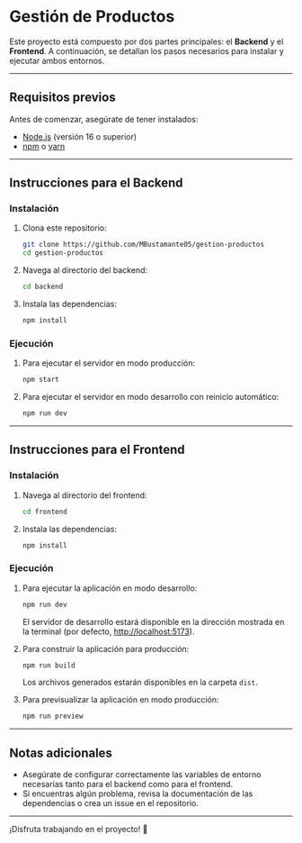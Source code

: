 # Gestión de Productos

Este proyecto está compuesto por dos partes principales: el **Backend** y el **Frontend**. A continuación, se detallan los pasos necesarios para instalar y ejecutar ambos entornos.

---

## Requisitos previos

Antes de comenzar, asegúrate de tener instalados:

- [Node.js](https://nodejs.org/) (versión 16 o superior)
- [npm](https://www.npmjs.com/) o [yarn](https://yarnpkg.com/)

---

## Instrucciones para el Backend

### Instalación
1. Clona este repositorio:
   ```bash
   git clone https://github.com/MBustamante05/gestion-productos
   cd gestion-productos
   ```
2. Navega al directorio del backend:
   ```bash
   cd backend
   ```
3. Instala las dependencias:
   ```bash
   npm install
   ```

### Ejecución
1. Para ejecutar el servidor en modo producción:
   ```bash
   npm start
   ```
2. Para ejecutar el servidor en modo desarrollo con reinicio automático:
   ```bash
   npm run dev
   ```

---

## Instrucciones para el Frontend

### Instalación
1. Navega al directorio del frontend:
   ```bash
   cd frontend
   ```
2. Instala las dependencias:
   ```bash
   npm install
   ```

### Ejecución
1. Para ejecutar la aplicación en modo desarrollo:
   ```bash
   npm run dev
   ```
   El servidor de desarrollo estará disponible en la dirección mostrada en la terminal (por defecto, [http://localhost:5173](http://localhost:5173)).

2. Para construir la aplicación para producción:
   ```bash
   npm run build
   ```
   Los archivos generados estarán disponibles en la carpeta `dist`.

3. Para previsualizar la aplicación en modo producción:
   ```bash
   npm run preview
   ```

---

## Notas adicionales

- Asegúrate de configurar correctamente las variables de entorno necesarias tanto para el backend como para el frontend.
- Si encuentras algún problema, revisa la documentación de las dependencias o crea un issue en el repositorio.

---

¡Disfruta trabajando en el proyecto! 🚀
